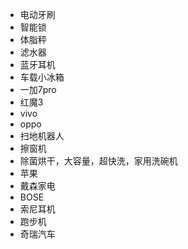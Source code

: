 * 电动牙刷
* 智能锁
* 体脂秤
* 滤水器
* 蓝牙耳机
* 车载小冰箱
* 一加7pro
* 红魔3
* vivo
* oppo
* 扫地机器人
* 擦窗机
* 除菌烘干，大容量，超快洗，家用洗碗机
* 苹果
* 戴森家电
* BOSE
* 索尼耳机
* 跑步机
* 奇瑞汽车
